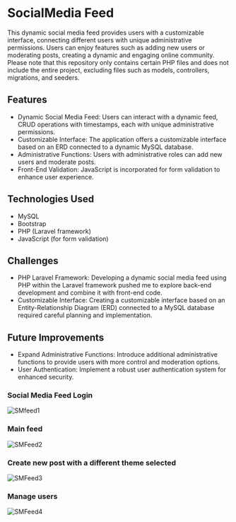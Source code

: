 # SocialMedia Feed
This dynamic social media feed provides users with a customizable interface, connecting different users with unique administrative permissions. Users can enjoy features such as adding new users or moderating posts, creating a dynamic and engaging online community. Please note that this repository only contains certain PHP files and does not include the entire project, excluding files such as models, controllers, migrations, and seeders.

## Features 
- Dynamic Social Media Feed: Users can interact with a dynamic feed, CRUD operations with timestamps, each with unique administrative permissions.
- Customizable Interface: The application offers a customizable interface based on an ERD connected to a dynamic MySQL database.
- Administrative Functions: Users with administrative roles can add new users and moderate posts.
- Front-End Validation: JavaScript is incorporated for form validation to enhance user experience.

## Technologies Used 
- MySQL
- Bootstrap 
- PHP (Laravel framework)
- JavaScript (for form validation)

## Challenges 
- PHP Laravel Framework: Developing a dynamic social media feed using PHP within the Laravel framework pushed me to explore back-end development and combine it with front-end code.
- Customizable Interface: Creating a customizable interface based on an Entity-Relationship Diagram (ERD) connected to a MySQL database required careful planning and implementation.

## Future Improvements 
- Expand Administrative Functions: Introduce additional administrative functions to provide users with more control and moderation options.
- User Authentication: Implement a robust user authentication system for enhanced security.

### Social Media Feed Login
![SMfeed1](https://user-images.githubusercontent.com/97525044/218140430-d67519ab-2504-47aa-9298-5aeaccf29c3c.png)

### Main feed 
![SMFeed2](https://user-images.githubusercontent.com/97525044/218140536-d9e2e976-a95c-4267-826f-2ca098171332.png)


### Create new post with a different theme selected
![SMFeed3](https://user-images.githubusercontent.com/97525044/218140629-d518644a-4893-4372-a729-89adb9d90fbb.png)

### Manage users 
![SMFeed4](https://user-images.githubusercontent.com/97525044/218140695-dc90de22-bb2d-47f1-b3ac-80bff6bc58e1.png)
